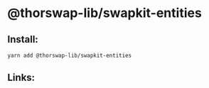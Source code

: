 # @thorswap-lib/swapkit-entities

## Install:

```bash
yarn add @thorswap-lib/swapkit-entities
```

## Links:
